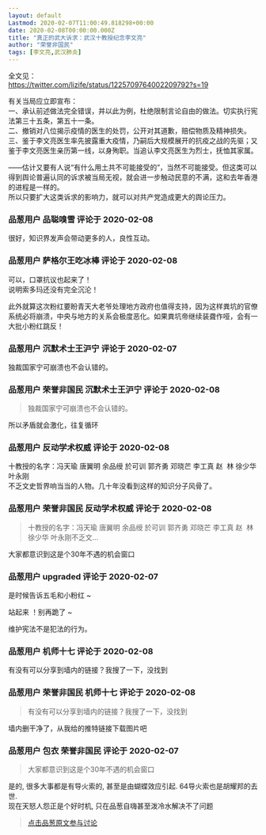 ```yaml
---
layout: default
Lastmod: 2020-02-07T11:00:49.818298+00:00
date: 2020-02-08T00:00:00.000Z
title: "真正的武大诉求：武汉十教授纪念李文亮"
author: "荣誉非国民"
tags: [李文亮,武汉肺炎]
---
```


全文见：  
https://twitter.com/lizife/status/1225709764002209792?s=19  
  
有关当局应立即宣布：  
一、承认前述做法完全错误，并以此为例，杜绝限制言论自由的做法。切实执行宪法第三十五条，第五十一条。  
二、撤销对八位揭示疫情的医生的处罚，公开对其道歉，赔偿物质及精神损失。  
三、鉴于李文亮医生率先披露重大疫情，乃嗣后大规模展开的抗疫之战的先驱；又鉴于李文亮医生亲历第一线，以身殉职。当追认李文亮医生为烈士，抚恤其家属。  
  
  
——估计又要有人说“有什么用土共不可能接受的”，当然不可能接受。但这类可以得到舆论普遍认同的诉求被当局无视，就会进一步触动民意的不满，这和去年香港的进程是一样的。  
所以只要扩大这类诉求的影响力，就可以对共产党造成更大的舆论压力。

            
### 品葱用户 **品聪嗅雪** 评论于 2020-02-08
        
很好，知识界发声会带动更多的人，良性互动。
        


            
### 品葱用户 **萨格尔王吃冰棒** 评论于 2020-02-08
        
可以，口罩抗议也起来了！  
说明索多玛还没有完全沉沦！  
  
此外就算这次粉红要盼青天大老爷处理地方政府也值得支持，因为这样粪坑的官僚系统必将崩溃，中央与地方的关系会极度恶化。如果粪坑帝继续装聋作哑，会有一大批小粉红跳反！
        


            
### 品葱用户 **沉默术士王沪宁** 评论于 2020-02-07
        
独裁国家宁可崩溃也不会认错的。
        


            
### 品葱用户 **荣誉非国民 沉默术士王沪宁** 评论于 2020-02-08
        
> 独裁国家宁可崩溃也不会认错的。

  
  
所以矛盾就会激化，往复循环
        


            
### 品葱用户 **反动学术权威** 评论于 2020-02-08
        
十教授的名字：冯天瑜 唐翼明 余品绶 於可训 郭齐勇 邓晓芒 李工真 赵  林 徐少华 叶永刚  
不乏文史哲界响当当的人物。几十年没看到这样的知识分子风骨了。
        


            
### 品葱用户 **荣誉非国民 反动学术权威** 评论于 2020-02-08
        
> 十教授的名字：冯天瑜 唐翼明 余品绶 於可训 郭齐勇 邓晓芒 李工真 赵  林 徐少华 叶永刚不乏文...

  
  
大家都意识到这是个30年不遇的机会窗口
        


            
### 品葱用户 **upgraded** 评论于 2020-02-07
        
是时候告诉五毛和小粉红 ~  
  
站起来 ！别再跪了 ~  
  
维护宪法不是犯法的行为。
        


            
### 品葱用户 **机师十七** 评论于 2020-02-08
        
有没有可以分享到墙内的链接？我搜了一下，没找到
        


            
### 品葱用户 **荣誉非国民 机师十七** 评论于 2020-02-08
        
> 有没有可以分享到墙内的链接？我搜了一下，没找到

  
  
墙内删干净了，从我给的推特链接下载图片吧
        


            
### 品葱用户 **包衣 荣誉非国民** 评论于 2020-02-07
        
> 大家都意识到这是个30年不遇的机会窗口

  
是的, 很多大事都是有导火索的, 甚至是由蝴蝶效应引起. 64导火索也是胡耀邦的去世.  
现在天怒人怨正是个好时机, 只在品葱自嗨甚至泼冷水解决不了问题
        






> [点击品葱原文参与讨论](https://pincong.rocks/article/13996)

